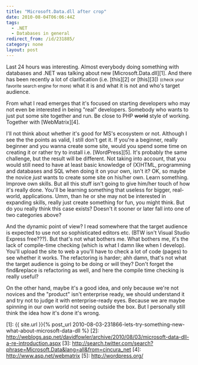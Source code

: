 ```yaml
---
title: "Microsoft.Data.dll after crop"
date: 2010-08-04T06:06:44Z
tags:
  - .NET
  - Databases in general
redirect_from: /id/231885/
category: none
layout: post
---
```

Last 24 hours was interesting. Almost everybody doing something with databases and .NET was talking about new [Microsoft.Data.dll][1]. And there has been recently a lot of clarification (i.e. [this][2] or [this][3]) <small>(check your favorite search engine for more)</small> what it is and what it is not and who's target audience.

From what I read emerges that it's focused on starting developers who may not even be interested in being "real" developers. Somebody who wants to just put some site together and run. Be close to PHP <del>world</del> style of working. Together with [WebMatrix][4].

I'll not think about whether it's good for MS's ecosystem or not. Although I see the the points as valid, I still don't get it. If you're a beginner, really beginner and you wanna create some site, would you spend some time on creating it or rather try to install i.e. [WordPress][5]. It's probably the same challenge, but the result will be different. Not taking into account, that you would still need to have at least basic knowledge of (X)HTML, programming and databases and SQL when doing it on your own, isn't it? OK, so maybe the novice _just_ wants to create some site on his/her own. Learn something. Improve own skills. But all this stuff isn't going to give him/her touch of how it's really done. You'll be learning something that useless for bigger, real-world, applications. Umm, than he or she may not be interested in expanding skills, really just create something for fun, you might think. But do you really think this case exists? Doesn't it sooner or later fall into one of two categories above?

And the dynamic point of view? I read somewhere that the target audience is expected to use not so sophisticated editors etc. (BTW isn't Visual Studio Express free???). But that's not what bothers me. What bothers me, it's the lack of compile-time checking (which is what I damn like when I develop). You'll upload the site to web a you'll have to check a lot of code (pages) to see whether it works. The refactoring is harder; ahh damn, that's not what the target audience is going to be doing or will they? Don't forget the find&replace is refactoring as well, and here the compile time checking is really useful?

On the other hand, maybe it's a good idea, and only because we're not novices and the "product" isn't enterprise ready, we should understand it and try not to judge it with enterprise-ready eyes. Because we are maybe spinning in our own world not seeing outside the box. But I personally still think the idea how it's done it's wrong.

[1]: {{ site.url }}{% post_url 2010-08-03-231866-lets-try-something-new-what-about-microsoft-data-dll %}
[2]: http://weblogs.asp.net/davidfowler/archive/2010/08/03/microsoft-data-dll-a-re-introduction.aspx
[3]: http://search.twitter.com/search?phrase=Microsoft.Data&lang=all&from=cincura_net
[4]: http://www.asp.net/webmatrix
[5]: http://wordpress.org/
